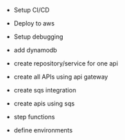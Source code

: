 - Setup CI/CD
- Deploy to aws
- Setup debugging

- add dynamodb
- create repository/service for one api
- create all APIs using api gateway
- create sqs integration
- create apis using sqs
- step functions
- define environments
